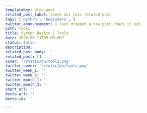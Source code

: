 ```yaml
---
templateKey: blog-post
related_post_label: Check out this related post
tags: ['python', 'beginners', ]
twitter_announcement: I just dropped a new post check it out.
path: toolz
title: Python Basics | Toolz
date: 2020-06-11T05:00:00Z
status: false
description:
related_post_body: ''
related_post: []
cover: '/static/pb/toolz.png'
twitter_cover: '/static/pb/toolz.png'
twitter_week_1: ''
twitter_week_2: ''
twitter_month_1: ''
twitter_month_3: ''
short_url: ''
devto-url: ''
devto-id: ''

---
```


<!--
<p style='text-align: center'>
<a href='https://waylonwalker.com/blog/toolz'>
  <img
    style='width:500px; max-width:80%; margin: auto;'
    src="https://waylonwalker.com/toolz.png"
    alt="Read more from the Python Basics | Toolz article"
  />
  </a>
</p>

-->
